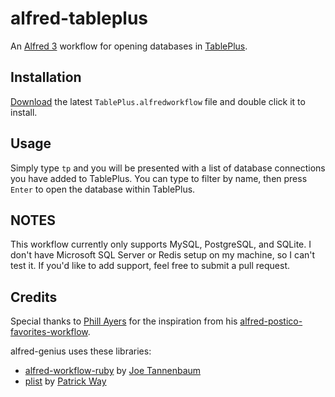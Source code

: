 # alfred-tableplus

An [Alfred 3](https://www.alfredapp.com/) workflow for opening databases in [TablePlus](https://tableplus.io/).

## Installation

[Download](https://github.com/goronfreeman/alfred-tableplus/releases/latest) the latest `TablePlus.alfredworkflow` file and double click it to install.

## Usage

Simply type `tp` and you will be presented with a list of database connections you have added to TablePlus. You can type to filter by name, then press `Enter` to open the database within TablePlus.

## NOTES

This workflow currently only supports MySQL, PostgreSQL, and SQLite. I don't have Microsoft SQL Server or Redis setup on my machine, so I can't test it. If you'd like to add support, feel free to submit a pull request.

## Credits

Special thanks to [Phill Ayers](https://github.com/payers1) for the inspiration from his [alfred-postico-favorites-workflow](https://github.com/payers1/alfred-postico-favorites-workflow).

alfred-genius uses these libraries:

* [alfred-workflow-ruby](https://github.com/joetannenbaum/alfred-workflow-ruby) by [Joe Tannenbaum](https://github.com/joetannenbaum)
* [plist](https://github.com/patsplat/plist) by [Patrick Way](https://github.com/patsplat)
